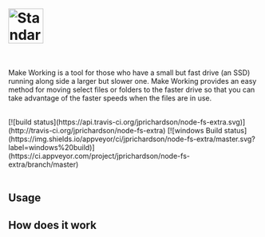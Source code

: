 
<a href="https://github.com/feross/standard"><img src="http://makeworking.zackaryhickman.com/logo-long.png" alt="Standard JavaScript" height="70"></a>
=================
<br>

Make Working is a tool for those who have a small but fast drive (an SSD) running along side a larger but slower one. Make Working provides an easy method for moving select files or folders to the faster drive so that you can take advantage of the faster speeds when the files are in use.  

<br>
[![build status](https://api.travis-ci.org/jprichardson/node-fs-extra.svg)](http://travis-ci.org/jprichardson/node-fs-extra)
[![windows Build status](https://img.shields.io/appveyor/ci/jprichardson/node-fs-extra/master.svg?label=windows%20build)](https://ci.appveyor.com/project/jprichardson/node-fs-extra/branch/master)
<br><br>

Usage
----



How does it work
----
